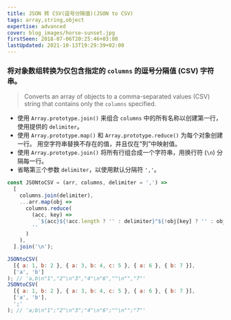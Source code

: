 ```yaml
---
title: JSON 转 CSV(逗号分隔值)(JSON to CSV)
tags: array,string,object
expertise: advanced
cover: blog_images/horse-sunset.jpg
firstSeen: 2018-07-06T20:25:46+03:00
lastUpdated: 2021-10-13T19:29:39+02:00
---
```


### 将对象数组转换为仅包含指定的 `columns` 的逗号分隔值 (CSV) 字符串。
> Converts an array of objects to a comma-separated values (CSV) string that contains only the `columns` specified.

- 使用 `Array.prototype.join()` 来组合 `columns` 中的所有名称以创建第一行，使用提供的 `delimiter`。
- 使用 `Array.prototype.map()` 和 `Array.prototype.reduce()` 为每个对象创建一行。 用空字符串替换不存在的值，并且仅在“列”中映射值。
- 使用 `Array.prototype.join()` 将所有行组合成一个字符串，用换行符 (`\n`) 分隔每一行。
- 省略第三个参数 `delimiter`，以使用默认分隔符 `','`。

```js
const JSONtoCSV = (arr, columns, delimiter = ',') =>
  [
    columns.join(delimiter),
    ...arr.map(obj =>
      columns.reduce(
        (acc, key) =>
          `${acc}${!acc.length ? '' : delimiter}"${!obj[key] ? '' : obj[key]}"`,
        ''
      )
    ),
  ].join('\n');
```

```js
JSONtoCSV(
  [{ a: 1, b: 2 }, { a: 3, b: 4, c: 5 }, { a: 6 }, { b: 7 }],
  ['a', 'b']
); // 'a,b\n"1","2"\n"3","4"\n"6",""\n"","7"'
JSONtoCSV(
  [{ a: 1, b: 2 }, { a: 3, b: 4, c: 5 }, { a: 6 }, { b: 7 }],
  ['a', 'b'],
  ';'
); // 'a;b\n"1";"2"\n"3";"4"\n"6";""\n"";"7"'
```
